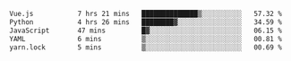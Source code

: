<!--START_SECTION:waka-->

```txt
Vue.js           7 hrs 21 mins   ██████████████▒░░░░░░░░░░   57.32 %
Python           4 hrs 26 mins   ████████▓░░░░░░░░░░░░░░░░   34.59 %
JavaScript       47 mins         █▓░░░░░░░░░░░░░░░░░░░░░░░   06.15 %
YAML             6 mins          ▒░░░░░░░░░░░░░░░░░░░░░░░░   00.81 %
yarn.lock        5 mins          ▒░░░░░░░░░░░░░░░░░░░░░░░░   00.69 %
```

<!--END_SECTION:waka-->
